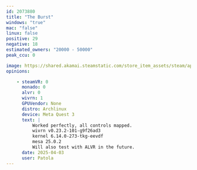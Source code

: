 ```yaml
---
id: 2073880
title: "The Burst"
windows: "true"
mac: "false"
linux: false
positive: 29
negative: 18
estimated_owners: "20000 - 50000"
peak_ccu: 0

image: https://shared.akamai.steamstatic.com/store_item_assets/steam/apps/2073880/header.jpg?t=1723136566
opinions:

    - steamVR: 0
      monado: 0
      alvr: 0
      wivrn: 1
      GPUVendor: None
      distro: Archlinux
      device: Meta Quest 3
      text: |
          Worked perfectly, all controls mapped.
          wivrn v0.23.2-101-g9f26ad3
          kernel 6.14.0-273-tkg-eevdf
          mesa 25.0.2
          Will also test with ALVR in the future.
      date: 2025-04-03
      user: Patola
---
```

